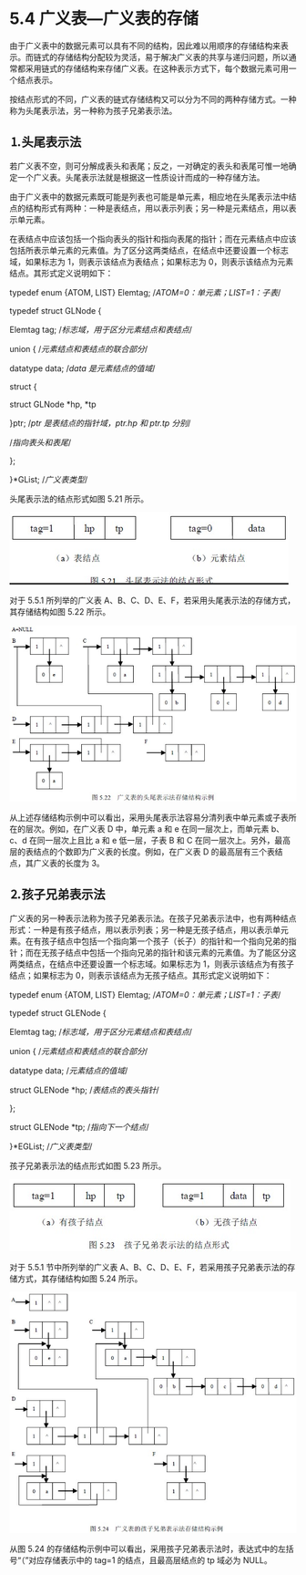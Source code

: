 # 5.4 广义表—广义表的存储

由于广义表中的数据元素可以具有不同的结构，因此难以用顺序的存储结构来表示。而链式的存储结构分配较为灵活，易于解决广义表的共享与递归问题，所以通常都采用链式的存储结构来存储广义表。在这种表示方式下，每个数据元素可用一个结点表示。

按结点形式的不同，广义表的链式存储结构又可以分为不同的两种存储方式。一种称为头尾表示法，另一种称为孩子兄弟表示法。

## ⒈头尾表示法

若广义表不空，则可分解成表头和表尾；反之，一对确定的表头和表尾可惟一地确定一个广义表。头尾表示法就是根据这一性质设计而成的一种存储方法。

由于广义表中的数据元素既可能是列表也可能是单元素，相应地在头尾表示法中结点的结构形式有两种：一种是表结点，用以表示列表；另一种是元素结点，用以表示单元素。

在表结点中应该包括一个指向表头的指针和指向表尾的指针；而在元素结点中应该包括所表示单元素的元素值。为了区分这两类结点，在结点中还要设置一个标志域，如果标志为 1，则表示该结点为表结点；如果标志为 0，则表示该结点为元素结点。其形式定义说明如下：

typedef enum {ATOM, LIST} Elemtag; /*ATOM=0：单元素；LIST=1：子表*/

typedef struct GLNode {

Elemtag tag; /*标志域，用于区分元素结点和表结点*/

union { /*元素结点和表结点的联合部分*/

datatype data; /*data 是元素结点的值域*/

struct {

struct GLNode *hp, *tp

}ptr; /*ptr 是表结点的指针域，ptr.hp 和 ptr.tp 分别*/

/*指向表头和表尾*/

};

}*GList; /*广义表类型*/

头尾表示法的结点形式如图 5.21 所示。

![](img/55770a406a2ed54a97ab6e5421722a41.jpg)

对于 5.5.1 所列举的广义表 A、B、C、D、E、F，若采用头尾表示法的存储方式，其存储结构如图 5.22 所示。

![](img/d9d3ebb1b010c0fc8f988bc55f510b52.jpg)

从上述存储结构示例中可以看出，采用头尾表示法容易分清列表中单元素或子表所在的层次。例如，在广义表 D 中，单元素 a 和 e 在同一层次上，而单元素 b、c、d 在同一层次上且比 a 和 e 低一层，子表 B 和 C 在同一层次上。另外，最高层的表结点的个数即为广义表的长度。例如，在广义表 D 的最高层有三个表结点，其广义表的长度为 3。

## ⒉孩子兄弟表示法

广义表的另一种表示法称为孩子兄弟表示法。在孩子兄弟表示法中，也有两种结点形式：一种是有孩子结点，用以表示列表；另一种是无孩子结点，用以表示单元素。在有孩子结点中包括一个指向第一个孩子（长子）的指针和一个指向兄弟的指针；而在无孩子结点中包括一个指向兄弟的指针和该元素的元素值。为了能区分这两类结点，在结点中还要设置一个标志域。如果标志为 1，则表示该结点为有孩子结点；如果标志为 0，则表示该结点为无孩子结点。其形式定义说明如下：

typedef enum {ATOM, LIST} Elemtag; /*ATOM=0：单元素；LIST=1：子表*/

typedef struct GLENode {

Elemtag tag; /*标志域，用于区分元素结点和表结点*/

union { /*元素结点和表结点的联合部分*/

datatype data; /*元素结点的值域*/

struct GLENode *hp; /*表结点的表头指针*/

};

struct GLENode *tp; /*指向下一个结点*/

}*EGList; /*广义表类型*/

孩子兄弟表示法的结点形式如图 5.23 所示。

![](img/61ef1679ed955da78739d7fe2689500d.jpg)

对于 5.5.1 节中所列举的广义表 A、B、C、D、E、F，若采用孩子兄弟表示法的存储方式，其存储结构如图 5.24 所示。

![](img/5574517d23c8b4d050799032df5c5e29.jpg)

从图 5.24 的存储结构示例中可以看出，采用孩子兄弟表示法时，表达式中的左括号“（”对应存储表示中的 tag=1 的结点，且最高层结点的 tp 域必为 NULL。